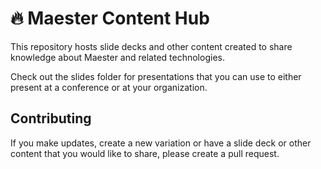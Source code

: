 # 🔥 Maester Content Hub

This repository hosts slide decks and other content created to share knowledge about
Maester and related technologies.

Check out the slides folder for presentations that you can use to either present at a conference or at your organization.

## Contributing

If you make updates, create a new variation or have a slide deck or other content that you would like to share, please create a pull request.
